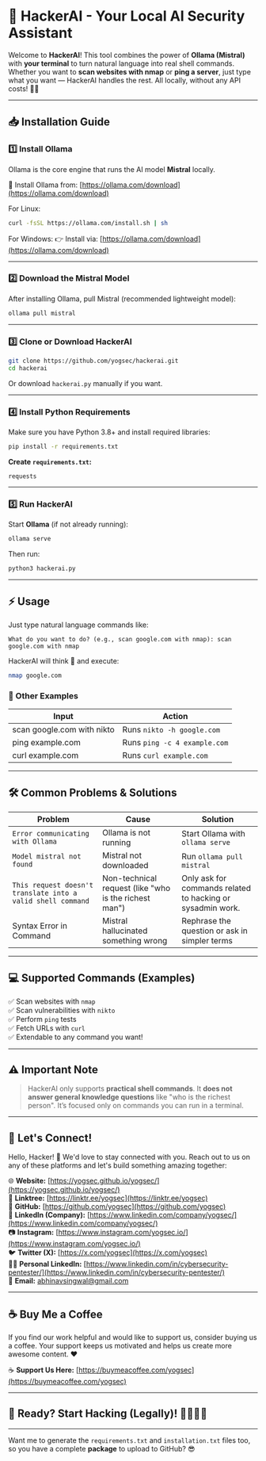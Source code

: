 # 🚀 HackerAI - Your Local AI Security Assistant

Welcome to **HackerAI**! This tool combines the power of **Ollama (Mistral)** with **your terminal** to turn natural language into real shell commands. Whether you want to **scan websites with nmap** or **ping a server**, just type what you want — HackerAI handles the rest. All locally, without any API costs! 🐱‍💻

---

## 📥 Installation Guide

### 1️⃣ Install Ollama

Ollama is the core engine that runs the AI model **Mistral** locally.

🔗 Install Ollama from: [https://ollama.com/download](https://ollama.com/download)

For Linux:
```bash
curl -fsSL https://ollama.com/install.sh | sh
```

For Windows:
👉 Install via: [https://ollama.com/download](https://ollama.com/download)

---

### 2️⃣ Download the Mistral Model

After installing Ollama, pull Mistral (recommended lightweight model):
```bash
ollama pull mistral
```

---

### 3️⃣ Clone or Download HackerAI

```bash
git clone https://github.com/yogsec/hackerai.git
cd hackerai
```

Or download `hackerai.py` manually if you want.

---

### 4️⃣ Install Python Requirements

Make sure you have Python 3.8+ and install required libraries:
```bash
pip install -r requirements.txt
```

**Create `requirements.txt`:**
```
requests
```

---

### 5️⃣ Run HackerAI

Start **Ollama** (if not already running):
```bash
ollama serve
```

Then run:
```bash
python3 hackerai.py
```

---

## ⚡ Usage

Just type natural language commands like:
```
What do you want to do? (e.g., scan google.com with nmap): scan google.com with nmap
```

HackerAI will think 🤔 and execute:
```bash
nmap google.com
```

### 📖 Other Examples

| Input | Action |
|---|---|
| scan google.com with nikto | Runs `nikto -h google.com` |
| ping example.com | Runs `ping -c 4 example.com` |
| curl example.com | Runs `curl example.com` |

---

## 🛠️ Common Problems & Solutions

| Problem | Cause | Solution |
|---|---|---|
| `Error communicating with Ollama` | Ollama is not running | Start Ollama with `ollama serve` |
| `Model mistral not found` | Mistral not downloaded | Run `ollama pull mistral` |
| `This request doesn't translate into a valid shell command` | Non-technical request (like "who is the richest man") | Only ask for commands related to hacking or sysadmin work. |
| Syntax Error in Command | Mistral hallucinated something wrong | Rephrase the question or ask in simpler terms |

---

## 💻 Supported Commands (Examples)

✅ Scan websites with `nmap`  
✅ Scan vulnerabilities with `nikto`  
✅ Perform `ping` tests  
✅ Fetch URLs with `curl`  
✅ Extendable to any command you want!

---

## ⚠️ Important Note

> HackerAI only supports **practical shell commands**. It **does not answer general knowledge questions** like "who is the richest person". It’s focused only on commands you can run in a terminal.

---

## 🌟 Let's Connect!

Hello, Hacker! 👋 We'd love to stay connected with you. Reach out to us on any of these platforms and let's build something amazing together:

🌐 **Website:** [https://yogsec.github.io/yogsec/](https://yogsec.github.io/yogsec/)  
📜 **Linktree:** [https://linktr.ee/yogsec](https://linktr.ee/yogsec)  
🔗 **GitHub:** [https://github.com/yogsec](https://github.com/yogsec)  
💼 **LinkedIn (Company):** [https://www.linkedin.com/company/yogsec/](https://www.linkedin.com/company/yogsec/)  
📷 **Instagram:** [https://www.instagram.com/yogsec.io/](https://www.instagram.com/yogsec.io/)  
🐦 **Twitter (X):** [https://x.com/yogsec](https://x.com/yogsec)  
👨‍💼 **Personal LinkedIn:** [https://www.linkedin.com/in/cybersecurity-pentester/](https://www.linkedin.com/in/cybersecurity-pentester/)  
📧 **Email:** abhinavsingwal@gmail.com

---

## ☕ Buy Me a Coffee

If you find our work helpful and would like to support us, consider buying us a coffee. Your support keeps us motivated and helps us create more awesome content. ❤️

☕ **Support Us Here:** [https://buymeacoffee.com/yogsec](https://buymeacoffee.com/yogsec)

---

## 🏁 Ready? Start Hacking (Legally)! 👨‍💻👩‍💻

---

Want me to generate the `requirements.txt` and `installation.txt` files too, so you have a complete **package** to upload to GitHub? 😎
